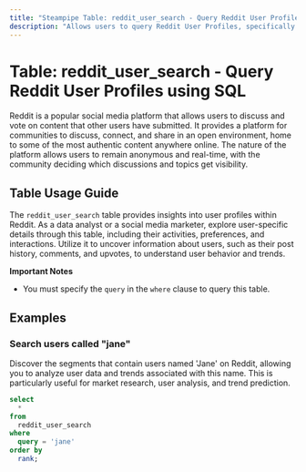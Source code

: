 ```yaml
---
title: "Steampipe Table: reddit_user_search - Query Reddit User Profiles using SQL"
description: "Allows users to query Reddit User Profiles, specifically the search results for users based on a query string, providing insights into user activities and preferences."
---
```


# Table: reddit_user_search - Query Reddit User Profiles using SQL

Reddit is a popular social media platform that allows users to discuss and vote on content that other users have submitted. It provides a platform for communities to discuss, connect, and share in an open environment, home to some of the most authentic content anywhere online. The nature of the platform allows users to remain anonymous and real-time, with the community deciding which discussions and topics get visibility.

## Table Usage Guide

The `reddit_user_search` table provides insights into user profiles within Reddit. As a data analyst or a social media marketer, explore user-specific details through this table, including their activities, preferences, and interactions. Utilize it to uncover information about users, such as their post history, comments, and upvotes, to understand user behavior and trends.

**Important Notes**
- You must specify the `query` in the `where` clause to query this table.

## Examples

### Search users called "jane"
Discover the segments that contain users named 'Jane' on Reddit, allowing you to analyze user data and trends associated with this name. This is particularly useful for market research, user analysis, and trend prediction.

```sql
select
  *
from
  reddit_user_search
where
  query = 'jane'
order by
  rank;
```